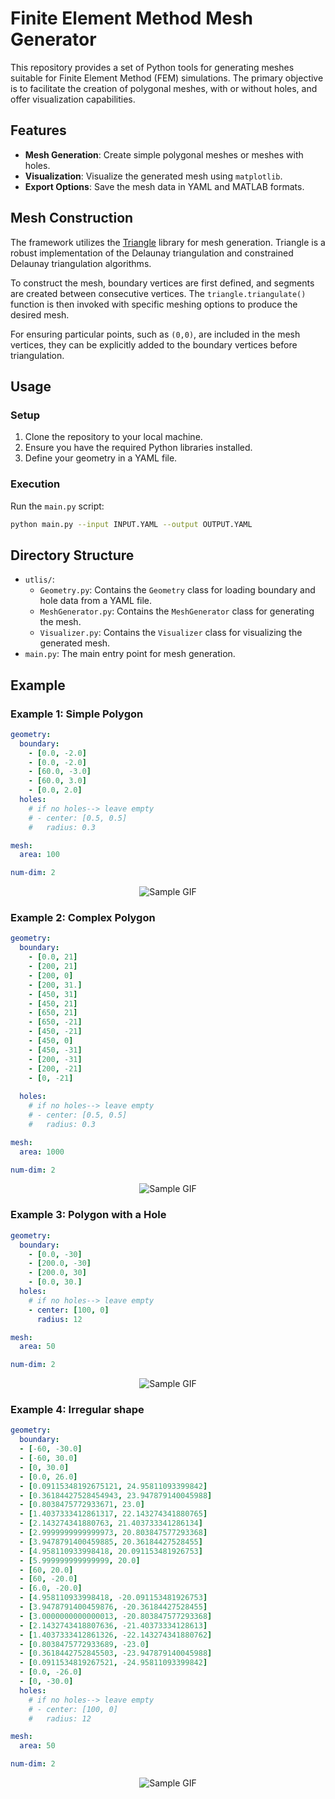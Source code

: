 # Finite Element Method Mesh Generator

This repository provides a set of Python tools for generating meshes suitable for Finite Element Method (FEM) simulations. The primary objective is to facilitate the creation of polygonal meshes, with or without holes, and offer visualization capabilities.

## Features
- **Mesh Generation**: Create simple polygonal meshes or meshes with holes.
- **Visualization**: Visualize the generated mesh using `matplotlib`.
- **Export Options**: Save the mesh data in YAML and MATLAB formats.

## Mesh Construction

The framework utilizes the [Triangle](https://www.cs.cmu.edu/~quake/triangle.html) library for mesh generation. Triangle is a robust implementation of the Delaunay triangulation and constrained Delaunay triangulation algorithms. 

To construct the mesh, boundary vertices are first defined, and segments are created between consecutive vertices. The `triangle.triangulate()` function is then invoked with specific meshing options to produce the desired mesh. 

For ensuring particular points, such as `(0,0)`, are included in the mesh vertices, they can be explicitly added to the boundary vertices before triangulation.

## Usage
### Setup
1. Clone the repository to your local machine.
2. Ensure you have the required Python libraries installed.
3. Define your geometry in a YAML file.

### Execution
Run the `main.py` script:
```bash
python main.py --input INPUT.YAML --output OUTPUT.YAML
```


## Directory Structure

- `utlis/`:
  - `Geometry.py`: Contains the `Geometry` class for loading boundary and hole data from a YAML file.
  - `MeshGenerator.py`: Contains the `MeshGenerator` class for generating the mesh.
  - `Visualizer.py`: Contains the `Visualizer` class for visualizing the generated mesh.
- `main.py`: The main entry point for mesh generation.

## Example

### Example 1: Simple Polygon
```yaml
geometry:
  boundary:
    - [0.0, -2.0]
    - [0.0, -2.0]
    - [60.0, -3.0]
    - [60.0, 3.0]
    - [0.0, 2.0]
  holes:
    # if no holes--> leave empty
    # - center: [0.5, 0.5]
    #   radius: 0.3

mesh:
  area: 100

num-dim: 2
```

<div style="text-align: center">
    <img src="./Problem1/mesh_config.png" alt="Sample GIF" width="600*1.4" height="480*1.4">
</div>

### Example 2: Complex Polygon
```yaml
geometry:
  boundary:
    - [0.0, 21]
    - [200, 21]
    - [200, 0]
    - [200, 31.]
    - [450, 31]
    - [450, 21]
    - [650, 21]
    - [650, -21]
    - [450, -21]
    - [450, 0]
    - [450, -31]
    - [200, -31]
    - [200, -21]
    - [0, -21]
    
  holes:
    # if no holes--> leave empty
    # - center: [0.5, 0.5]
    #   radius: 0.3

mesh:
  area: 1000

num-dim: 2
```

<div style="text-align: center">
    <img src="./Problem2/mesh_config.png" alt="Sample GIF" width="600*1.5" height="480*1.5">
</div>

### Example 3: Polygon with a Hole
```yaml
geometry:
  boundary:
    - [0.0, -30]
    - [200.0, -30]
    - [200.0, 30]
    - [0.0, 30.]
  holes:
    # if no holes--> leave empty
    - center: [100, 0]
      radius: 12

mesh:
  area: 50

num-dim: 2
```

<div style="text-align: center">
    <img src="./Problem3/mesh_config.png" alt="Sample GIF" width="600*1.1" height="480*1.1">
</div>

### Example 4: Irregular shape
```yaml
geometry:
  boundary:
  - [-60, -30.0]
  - [-60, 30.0]
  - [0, 30.0]
  - [0.0, 26.0]
  - [0.09115348192675121, 24.95811093399842] 
  - [0.36184427528454943, 23.947879140045988]
  - [0.8038475772933671, 23.0]
  - [1.4037333412861317, 22.143274341880765] 
  - [2.143274341880763, 21.403733341286134]  
  - [2.9999999999999973, 20.803847577293368] 
  - [3.9478791400459885, 20.36184427528455]  
  - [4.958110933998418, 20.091153481926753]  
  - [5.999999999999999, 20.0]
  - [60, 20.0]
  - [60, -20.0]
  - [6.0, -20.0]
  - [4.958110933998418, -20.091153481926753] 
  - [3.9478791400459876, -20.36184427528455] 
  - [3.0000000000000013, -20.803847577293368]
  - [2.1432743418807636, -21.40373334128613] 
  - [1.4037333412861326, -22.143274341880762]
  - [0.8038475772933689, -23.0]
  - [0.3618442752845503, -23.947879140045988]
  - [0.0911534819267521, -24.95811093399842] 
  - [0.0, -26.0]
  - [0, -30.0]
  holes:
    # if no holes--> leave empty
    # - center: [100, 0]
    #   radius: 12

mesh:
  area: 50

num-dim: 2
```

<div style="text-align: center">
    <img src="./Problem4/mesh_config.png" alt="Sample GIF" width="600*1.2" height="480*1.2">
</div>



